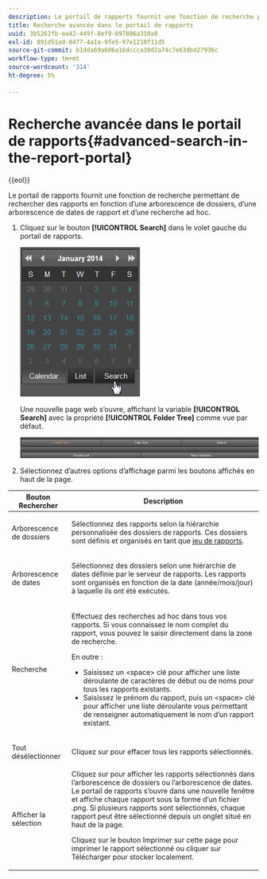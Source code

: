 ```yaml
---
description: Le portail de rapports fournit une fonction de recherche permettant de rechercher des rapports en fonction d’une arborescence de dossiers, d’une arborescence de dates de rapport et d’une recherche ad hoc.
title: Recherche avancée dans le portail de rapports
uuid: 3b5262fb-ea42-449f-8ef9-897806a310a8
exl-id: 891d51ad-8477-4a1a-9fe5-97e1210f11d5
source-git-commit: b1dda69a606a16dccca30d2a74c7e63dbd27936c
workflow-type: tm+mt
source-wordcount: '314'
ht-degree: 5%

---
```


# Recherche avancée dans le portail de rapports{#advanced-search-in-the-report-portal}

{{eol}}

Le portail de rapports fournit une fonction de recherche permettant de rechercher des rapports en fonction d’une arborescence de dossiers, d’une arborescence de dates de rapport et d’une recherche ad hoc.

1. Cliquez sur le bouton **[!UICONTROL Search]** dans le volet gauche du portail de rapports.

   ![](assets/report_portal_search_button.png)

   Une nouvelle page web s’ouvre, affichant la variable **[!UICONTROL Search]** avec la propriété **[!UICONTROL Folder Tree]** comme vue par défaut.

   ![](assets/report_portal_search_headers.png)

1. Sélectionnez d’autres options d’affichage parmi les boutons affichés en haut de la page.

<table id="table_02610040A3284C07B62A6E70C0421573"> 
 <thead> 
  <tr> 
   <th colname="col1" class="entry"> Bouton Rechercher </th> 
   <th colname="col2" class="entry"> Description </th> 
  </tr> 
 </thead>
 <tbody> 
  <tr> 
   <td colname="col1"> <p>Arborescence de dossiers </p> </td> 
   <td colname="col2"> <p>Sélectionnez des rapports selon la hiérarchie personnalisée des dossiers de rapports. Ces dossiers sont définis et organisés en tant que <a href="../../home/c-rpt-oview/c-work-rpt-sets/c-work-rpt-sets.md#concept-a5f078668e1245e684cb2a778c8803d5"> jeu de rapports</a>. </p> </td> 
  </tr> 
  <tr> 
   <td colname="col1"> <p>Arborescence de dates </p> </td> 
   <td colname="col2"> <p>Sélectionnez des dossiers selon une hiérarchie de dates définie par le serveur de rapports. Les rapports sont organisés en fonction de la date (année/mois/jour) à laquelle ils ont été exécutés. </p> </td> 
  </tr> 
  <tr> 
   <td colname="col1"> <p>Recherche </p> </td> 
   <td colname="col2"> <p>Effectuez des recherches ad hoc dans tous vos rapports. Si vous connaissez le nom complet du rapport, vous pouvez le saisir directement dans la zone de recherche. </p> <p>En outre : </p> 
    <ul id="ul_EAE30AAA865942078D0C6C0AE527C07C"> 
     <li id="li_F5213977442F4B89A62CA6BC315F95BE">Saisissez un &lt;space&gt; clé pour afficher une liste déroulante de caractères de début ou de noms pour tous les rapports existants. </li> 
     <li id="li_C28799438777471290B424CAFFCAF810">Saisissez le prénom du rapport, puis un &lt;space&gt; clé pour afficher une liste déroulante vous permettant de renseigner automatiquement le nom d’un rapport existant. </li> 
    </ul> </td> 
  </tr> 
  <tr> 
   <td colname="col1"> <p>Tout désélectionner </p> </td> 
   <td colname="col2"> Cliquez sur pour effacer tous les rapports sélectionnés. </td> 
  </tr> 
  <tr> 
   <td colname="col1"> <p>Afficher la sélection </p> </td> 
   <td colname="col2">Cliquez sur pour afficher les rapports sélectionnés dans l’arborescence de dossiers ou l’arborescence de dates. Le portail de rapports s’ouvre dans une nouvelle fenêtre et affiche chaque rapport sous la forme d’un fichier .png. Si plusieurs rapports sont sélectionnés, chaque rapport peut être sélectionné depuis un onglet situé en haut de la page. <p>Cliquez sur le bouton <span class="uicontrol"> Imprimer</span> sur cette page pour imprimer le rapport sélectionné ou cliquer sur <span class="uicontrol"> Télécharger</span> pour stocker localement. </p> </td> 
  </tr> 
 </tbody> 
</table>

